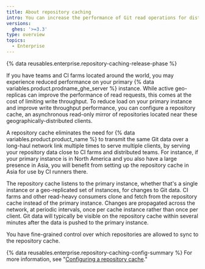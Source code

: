 ```yaml
---
title: About repository caching
intro: You can increase the performance of Git read operations for distributed teams and CI farms with repository caching.
versions:
  ghes: '>=3.3'
type: overview
topics:
  - Enterprise
---
```


{% data reusables.enterprise.repository-caching-release-phase %}

If you have teams and CI farms located around the world, you may experience reduced performance on your primary {% data variables.product.prodname_ghe_server %} instance. While active geo-replicas can improve the performance of read requests, this comes at the cost of limiting write throughput. To reduce load on your primary instance and improve write throughput performance, you can configure a repository cache, an asynchronous read-only mirror of repositories located near these geographically-distributed clients.

A repository cache eliminates the need for {% data variables.product.product_name %} to transmit the same Git data over a long-haul network link multiple times to serve multiple clients, by serving your repository data close to CI farms and distributed teams. For instance, if your primary instance is in North America and you also have a large presence in Asia, you will benefit from setting up the repository cache in Asia for use by CI runners there.

The repository cache listens to the primary instance, whether that's a single instance or a geo-replicated set of instances, for changes to Git data. CI farms and other read-heavy consumers clone and fetch from the repository cache instead of the primary instance. Changes are propagated across the network, at periodic intervals, once per cache instance rather than once per client. Git data will typically be visible on the repository cache within several minutes after the data is pushed to the primary instance.

You have fine-grained control over which repositories are allowed to sync to the repository cache.

{% data reusables.enterprise.repository-caching-config-summary %} For more information, see "[Configuring a repository cache](/admin/enterprise-management/caching-repositories/configuring-a-repository-cache)."
